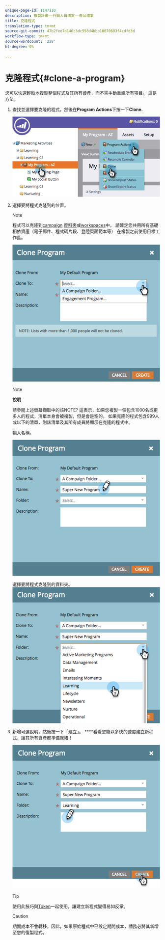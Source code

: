 ```yaml
---
unique-page-id: 1147110
description: 複製計畫——行銷人員檔案——產品檔案
title: 克隆程式
translation-type: tm+mt
source-git-commit: 47b2fee7d146c3dc558d4bbb10070683f4cdfd3d
workflow-type: tm+mt
source-wordcount: '228'
ht-degree: 0%

---
```



# 克隆程式{#clone-a-program}

您可以快速輕鬆地複製整個程式及其所有資產，而不需手動重建所有項目。 這是方法。

1. 查找並選擇要克隆的程式，然後在&#x200B;**Program Actions**&#x200B;下按一下&#x200B;**Clone.**

   ![](assets/image2014-9-5-14-3a31-3a49.png)

1. 選擇要將程式克隆到的位置。

   >[!NOTE]
   >
   >程式可以克隆到[campaign](../../../../product-docs/core-marketo-concepts/miscellaneous/create-new-campaign-folder.md) [資料夾](../../../../product-docs/core-marketo-concepts/miscellaneous/create-new-campaign-folder.md)或[workspaces](../../../../product-docs/administration/workspaces-and-person-partitions/create-a-new-workspace.md)中。 請確定您共用所有基礎相依資產（電子郵件、程式碼片段、登陸頁面範本等） 在複製之前使用目標工作區。

   ![](assets/cloneto.png)

   >[!NOTE]
   >
   >**說明**
   >
   >
   >請參閱上述螢幕擷取中的該NOTE? 這表示，如果您複製一個包含1000名或更多人的程式，清單本身會被複製，但是會是空的。 如果克隆的程式包含999人或以下的清單，則該清單及其所有成員將顯示在克隆的程式中。

   輸入名稱。

   ![](assets/cloneprogramname.png)

   選擇要將程式克隆到的資料夾。
   ![](assets/choosefolderclone.png)

1. 新增可選說明，然後按一下「建立」。 ****&#x200B;看看您能以多快的速度建立新程式，讓其所有資產都準備就緒！

   ![](assets/createclone.png)

   >[!TIP]
   >
   >使用此技巧與[Token](http://docs.marketo.com/display/docs/using+tokens)一起使用，讓建立新程式變得易如反掌。

   >[!CAUTION]
   >
   >期間成本不會轉移，因此，如果原始程式中已設定期間成本，請務必將其新增至您的復製程式。

